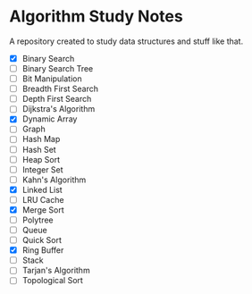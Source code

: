 # Algorithm Study Notes

A repository created to study data structures and stuff like that.

- [x] Binary Search
- [ ] Binary Search Tree
- [ ] Bit Manipulation
- [ ] Breadth First Search
- [ ] Depth First Search
- [ ] Dijkstra's Algorithm
- [x] Dynamic Array
- [ ] Graph
- [ ] Hash Map
- [ ] Hash Set
- [ ] Heap Sort
- [ ] Integer Set
- [ ] Kahn's Algorithm
- [x] Linked List
- [ ] LRU Cache
- [x] Merge Sort
- [ ] Polytree
- [ ] Queue
- [ ] Quick Sort
- [x] Ring Buffer
- [ ] Stack
- [ ] Tarjan's Algorithm
- [ ] Topological Sort